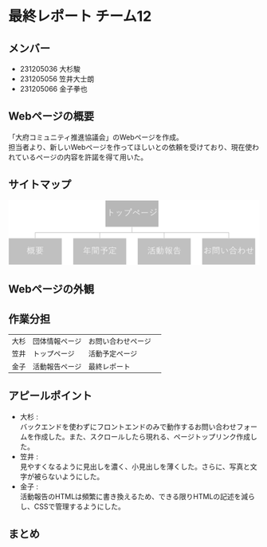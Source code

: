 # 最終レポート チーム12
## メンバー
- 231205036 大杉駿
- 231205056 笠井大士朗
- 231205066 金子拳也

## Webページの概要
「大府コミュニティ推進協議会」のWebページを作成。  
担当者より、新しいWebページを作ってほしいとの依頼を受けており、現在使われているページの内容を許諾を得て用いた。

## サイトマップ
![サイトマップ](sitemap.png)

## Webページの外観


## 作業分担
|      |                |                      | 
| ---- | -------------- | -------------------- | 
| 大杉 | 団体情報ページ | お問い合わせページ　 | 
| 笠井 | トップページ   | 活動予定ページ       | 
| 金子 | 活動報告ページ | 最終レポート         | 

## アピールポイント
- 大杉 :  
バックエンドを使わずにフロントエンドのみで動作するお問い合わせフォームを作成した。また、スクロールしたら現れる、ページトップリンク作成した。
- 笠井 :  
見やすくなるように見出しを濃く、小見出しを薄くした。さらに、写真と文字が被らないようにした。
- 金子 :  
活動報告のHTMLは頻繁に書き換えるため、できる限りHTMLの記述を減らし、CSSで管理するようにした。
## まとめ
